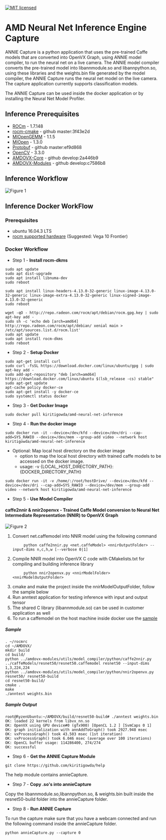 [![MIT licensed](https://img.shields.io/badge/license-MIT-blue.svg)](https://opensource.org/licenses/MIT)

# AMD Neural Net Inference Engine Capture

ANNIE Capture is a python application that uses the pre-trained Caffe models that are converted into OpenVX Graph, using ANNIE model compiler, to run the neural net on a live camera. The ANNIE model compiler converts the pre-trained model into libannmodule.so and libannpython.so, using these libraries and the weights.bin file generated by the model compiler, the ANNIE Capture runs the neural net model on the live camera. The capture application currently supports classification models.


The ANNIE Capture can be used inside the docker application or by installing the Neural Net Model Profiler.

## Inference Prerequisites
* [ROCm](https://rocm.github.io/install.html) - 1.7.148
* [rocm-cmake](https://github.com/RadeonOpenCompute/rocm-cmake) - github master:3f43e2d 
* [MIOpenGEMM](https://github.com/ROCmSoftwarePlatform/MIOpenGEMM) - 1.1.5
* [MIOpen](https://github.com/ROCmSoftwarePlatform/MIOpen/releases/tag/1.3.0) - 1.3.0
* [Protobuf](https://github.com/google/protobuf) - github master:ef9d868
* [OpenCV](https://github.com/opencv/opencv/releases/tag/3.3.0) - 3.3.0
* [AMDOVX-Core](https://github.com/GPUOpen-ProfessionalCompute-Libraries/amdovx-core) - github develop:2a446b9
* [AMDOVX-Modules](https://github.com/GPUOpen-ProfessionalCompute-Libraries/amdovx-modules) - github develop:c7586b8

## Inference Workflow

![Figure 1](https://gpuopen-professionalcompute-libraries.github.io/AMD-Neural-Net-Inference-Engine/images/block_diagram_inference_workflow.png "High Level Inference Workflow")

## Inference Docker WorkFlow

### Prerequisites
* ubuntu 16.04.3 LTS
* [rocm supported hardware](https://rocm.github.io/hardware.html) (Suggested: Vega 10 Frontier)

### Docker Workflow

* Step 1 - **Install rocm-dkms**
````
sudo apt update
sudo apt dist-upgrade
sudo apt install libnuma-dev
sudo reboot
````
````
sudo apt install linux-headers-4.13.0-32-generic linux-image-4.13.0-32-generic linux-image-extra-4.13.0-32-generic linux-signed-image-4.13.0-32-generic
sudo reboot 
````
````
wget -qO - http://repo.radeon.com/rocm/apt/debian/rocm.gpg.key | sudo apt-key add -
sudo sh -c 'echo deb [arch=amd64] http://repo.radeon.com/rocm/apt/debian/ xenial main > /etc/apt/sources.list.d/rocm.list'
sudo apt update
sudo apt install rocm-dkms
sudo reboot
````

* Step 2 - **Setup Docker**
````
sudo apt-get install curl
sudo curl -fsSL https://download.docker.com/linux/ubuntu/gpg | sudo apt-key add -
sudo add-apt-repository "deb [arch=amd64] https://download.docker.com/linux/ubuntu $(lsb_release -cs) stable"
sudo apt-get update
apt-cache policy docker-ce
sudo apt-get install -y docker-ce
sudo systemctl status docker
````

* Step 3 - **Get Docker Image**
````
sudo docker pull kiritigowda/amd-neural-net-inference
````

* Step 4 - **Run the docker image**
````
sudo docker run -it --device=/dev/kfd --device=/dev/dri --cap-add=SYS_RAWIO --device=/dev/mem --group-add video --network host kiritigowda/amd-neural-net-inference
````
  * Optional: Map local host directory on the docker image
    * option to map the local host directory with trained caffe models to be accessed on the docker image.
    * usage: -v {LOCAL_HOST_DIRECTORY_PATH}:{DOCKER_DIRECTORY_PATH} 
````
sudo docker run -it -v /home/:/root/hostDrive/ --device=/dev/kfd --device=/dev/dri --cap-add=SYS_RAWIO --device=/dev/mem --group-add video --network host kiritigowda/amd-neural-net-inference
````

* Step 5 - **Use Model Compiler**

#### caffe2nnir & nnir2openvx - Trained Caffe Model conversion to Neural Net Intermediate Representation (NNIR) to OpenVX Graph

![Figure 2](https://gpuopen-professionalcompute-libraries.github.io/AMD-Neural-Net-Inference-Engine/images/NetFlow.png "Inference Workflow")

1. Convert net.caffemodel into NNIR model using the following command
   ````
	    python caffe2nnir.py <net.caffeModel> <nnirOutputFolder> --input-dims n,c,h,w [--verbose 0|1]
   ````
2. Compile NNIR model into OpenVX C code with CMakelists.txt for compiling and building inference library
   ````
	    python nnir2openvx.py <nnirModelFolder> <nnirModelOutputFolder>
   ````
3. cmake and make the project inside the nnirModelOutputFolder, follow the sample below
4. Run anntest application for testing inference with input and output tensor
5. The shared C library (libannmodule.so) can be used in customer application as well
6. To run a caffemodel on the host machine inside docker use the [sample](#sample-1)

##### Sample	
````
. ~/rocmrc 
cd ~/AMDOVX/
mkdir build
cd build/
python ../amdovx-modules/utils/model_compiler/python/caffe2nnir.py ../caffeModels/resnet50/resnet50.caffemodel resnet50 --input-dims 1,3,224,224
python ../amdovx-modules/utils/model_compiler/python/nnir2openvx.py resnet50/ resnet50-build
cd resnet50-build/
cmake .
make
./anntest weights.bin 
````
##### Sample Output
````
root@RyzenUbuntu:~/AMDOVX/build/resnet50-build# ./anntest weights.bin 
OK: loaded 22 kernels from libvx_nn.so
OK: OpenVX using GPU device#0 (gfx900) [OpenCL 1.2 ] [SvmCaps 0 1]
OK: graph initialization with annAddToGraph() took 2927.948 msec
OK: vxProcessGraph() took 43.503 msec (1st iteration)
OK: vxProcessGraph() took 6.046 msec (average over 100 iterations)
OK: OpenCL buffer usage: 114286400, 274/274
OK: successful
````

* Step 6 - **Get the ANNIE Capture Module**

````
git clone https://github.com/kiritigowda/help
````
The help module contains annieCapture.

* Step 7 - **Copy .so's into annieCapture**
 
 Copy the libannmodule.so,libannpython.so, & weights.bin built inside the resnet50-build folder into the annieCapture folder.

 * Step 8 - **Run ANNIE Capture**

 To run the capture make sure that you have a webcam connected and run the following command inside the annieCapture folder.

 ````
 python annieCapture.py --capture 0
 ````
